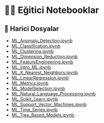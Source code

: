 # 👨‍🏫 Eğitici Notebooklar

<!--Index-->

## 📂 Harici Dosyalar

- [ML_Anomaly_Detection.ipynb](./ML_Anomaly_Detection.ipynb)
- [ML_Classification.ipynb](./ML_Classification.ipynb)
- [ML_Clustering.ipynb](./ML_Clustering.ipynb)
- [ML_Dimension_Reduction.ipynb](./ML_Dimension_Reduction.ipynb)
- [ML_FeatureEngineering.ipynb](./ML_FeatureEngineering.ipynb)
- [ML_Intro_ML.ipynb](./ML_Intro_ML.ipynb)
- [ML_K_Nearest_Neighbors.ipynb](./ML_K_Nearest_Neighbors.ipynb)
- [ML_LinearRegression.ipynb](./ML_LinearRegression.ipynb)
- [ML_Metrics.ipynb](./ML_Metrics.ipynb)
- [ML_ModelSelection.ipynb](./ML_ModelSelection.ipynb)
- [ML_Natural_Language_Processing.ipynb](./ML_Natural_Language_Processing.ipynb)
- [ML_Scikit_Learn.ipynb](./ML_Scikit_Learn.ipynb)
- [ML_Support_Vector_Machines.ipynb](./ML_Support_Vector_Machines.ipynb)
- [ML_Time_Series.ipynb](./ML_Time_Series.ipynb)
- [ML_Tree_Based_Models.ipynb](./ML_Tree_Based_Models.ipynb)

<!--Index-->
